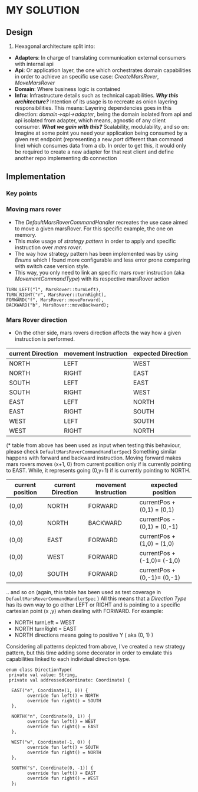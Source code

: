 # MY SOLUTION
## Design

 1. Hexagonal architecture split into:
- **Adapters**: In charge of translating communication external consumers with internal api
- **Api**: Or application layer, the one which orchestrates domain capabilities in order to achieve an specific use case: _CreateMarsRover_, _MoveMarsRover_
- **Domain**: Where business logic is contained
- **Infra**: Infrastructure details such as technical capabilities.
**_Why this architecture?_**
Intention of its usage  is to recreate as onion layering responsibilities. This means: Layering dependencies goes in this direction: _domain->api->adapter_, being the domain isolated from api and api isolated from adapter, which means, agnostic of any client consumer. 
**_What we gain with this?_**
 Scalability, modulability, and so on: Imagine at some point you need your application being consumed by a given rest endpoint (representing a new _port_ different than command line) which consumes data from a db. In order to get this, it would only be required to create a new adapter for that rest client and define another repo implementing db connection 

## Implementation
### Key points
### Moving mars rover
-  The _DefaultMarsRoverCommandHandler_ recreates the use case aimed to move a given marsRover. For this specific example, the one on memory. 
- This make usage of _strategy pattern_ in order to apply and specific instruction over _mars rover_.
- The way how strategy pattern has been implemented was by using _Enums_ which I found more configurable and less error prone comparing with switch case version style. 
- This way, you only need to link an specific mars rover instruction (aka _MovementCommandType_) with its respective marsRover action
```
TURN_LEFT("l", MarsRover::turnLeft),  
TURN_RIGHT("r", MarsRover::turnRight),  
FORWARD("f", MarsRover::moveForward),  
BACKWARD("b", MarsRover::moveBackward);
```
###  Mars Rover direction
- On the other side, mars rovers direction affects the way how a given instruction is performed. 

|current Direction | movement Instruction | expected Direction  |
|--|--|--|
|NORTH | LEFT | WEST  |
|NORTH | RIGHT | EAST | 
|SOUTH | LEFT | EAST  |
|SOUTH | RIGHT | WEST  |
|EAST | LEFT | NORTH  |
|EAST | RIGHT | SOUTH  |
|WEST | LEFT | SOUTH  |
|WEST | RIGHT | NORTH|

(* table from above has been used as input when testing this behaviour, please check `DefaultMarsRoverCommandHandlerSpec`)
Something similar happens with forward and backward instruction. Moving forward makes mars rovers moves (x+1, 0) from current position only if is currently pointing to EAST. While, it represents going (0,y+1) if is currently pointing to NORTH.

|current position |current Direction | movement Instruction | expected position  |
|--|--|--|--|
|(0,0)|NORTH|FORWARD|currentPos + (0,1) = (0,1) |
|(0,0)|NORTH|BACKWARD|currentPos - (0,1) = (0,-1) |
|(0,0)|EAST|FORWARD|currentPos + (1,0) = (1,0)|
|(0,0)|WEST|FORWARD|currentPos + (-1,0)= (-1,0)|
|(0,0)|SOUTH|FORWARD|currentPos + (0,-1)= (0,-1)|

.. and so on (again, this table has been used as test coverage in `DefaultMarsRoverCommandHandlerSpec` )
All this means that a _Direction Type_ has its own way to go either LEFT or RIGHT and is pointing to a specific cartesian point (x ,y) when dealing with FORWARD. For example: 
- NORTH turnLeft = WEST 
- NORTH turnRight = EAST
- NORTH directions means going to positive Y ( aka  (0, 1) )

Considering all patterns depicted from above, I've created a new strategy pattern, but this time adding some decorator in order to emulate this capabilities linked to each individual direction type. 
```
enum class DirectionType(
 private val value: String,  
 private val addressedCoordinate: Coordinate) {  
  
  EAST("e", Coordinate(1, 0)) {  
        override fun left() = NORTH  
        override fun right() = SOUTH  
  },  
  
  NORTH("n", Coordinate(0, 1)) {  
        override fun left() = WEST  
        override fun right() = EAST  
  },  
  
  WEST("w", Coordinate(-1, 0)) {  
        override fun left() = SOUTH  
        override fun right() = NORTH  
  },  
  
  SOUTH("s", Coordinate(0, -1)) {  
        override fun left() = EAST  
        override fun right() = WEST  
  };
```
 


